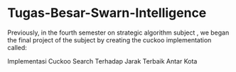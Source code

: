 # Tugas-Besar-Swarn-Intelligence
Previously, in the fourth semester on strategic algorithm subject , we began the final project of the subject by creating the cuckoo implementation called: 

Implementasi Cuckoo Search Terhadap Jarak Terbaik Antar Kota
